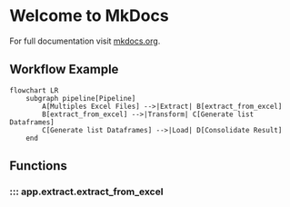 # Welcome to MkDocs

For full documentation visit [mkdocs.org](https://www.mkdocs.org).

## Workflow Example

```mermaid
flowchart LR
    subgraph pipeline[Pipeline]
        A[Multiples Excel Files] -->|Extract| B[extract_from_excel]
        B[extract_from_excel] -->|Transform| C[Generate list Dataframes]
        C[Generate list Dataframes] -->|Load| D[Consolidate Result]
    end
```

## Functions

### ::: app.extract.extract_from_excel

